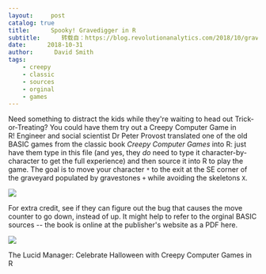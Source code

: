 ```yaml
---
layout:     post
catalog: true
title:      Spooky! Gravedigger in R
subtitle:      转载自：https://blog.revolutionanalytics.com/2018/10/gravedigger-in-r.html
date:      2018-10-31
author:      David Smith
tags:
    - creepy
    - classic
    - sources
    - orginal
    - games
---
```


Need something to distract the kids while they're waiting to head out Trick-or-Treating? You could have them try out a Creepy Computer Game in R! Engineer and social scientist Dr Peter Provost translated one of the old BASIC games from the classic book *Creepy Computer Games* into R: just have them type in this file (and yes, they *do* need to type it character-by-character to get the full experience) and then source it into R to play the game. The goal is to move your character `*` to the exit at the SE corner of the graveyard populated by gravestones `+` while avoiding the skeletons `X`.

![](https://revolution-computing.typepad.com/.a/6a010534b1db25970b022ad39cfe3a200d-800wi)


For extra credit, see if they can figure out the bug that causes the move counter to go down, instead of up. It might help to refer to the orginal BASIC sources -- the book is online at the publisher's website as a PDF here.

![](https://revolution-computing.typepad.com/.a/6a010534b1db25970b022ad39cffef200d-800wi)


The Lucid Manager: Celebrate Halloween with Creepy Computer Games in R
